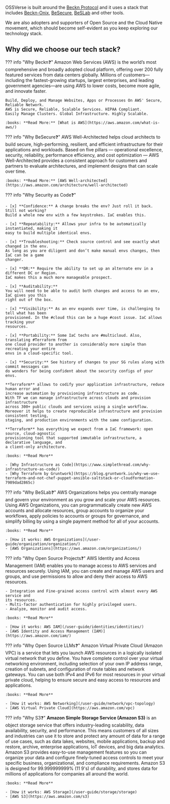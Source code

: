 OSSVerse is built around the [Beckn Protocol](https://aws.amazon.com/architecture/well-architected/) and it uses a stack that includes [Beckn-Onix](https://www.terraform.io/), [BeSecure](https://www.ansible.com/), [BeSLab](https://helm.sh/) and other tools.

We are also adopters and supporters of Open Source and the Cloud Native movement, which should become self-evident as you keep exploring our technology stack.

## Why did we choose our tech stack?

??? info "Why Beckn❓"
    Amazon Web Services (AWS) is the world’s most comprehensive and broadly adopted 
    cloud platform, offering over 200 fully featured services from data centers globally.
    Millions of customers—including the fastest-growing startups, largest enterprises,
    and leading government agencies—are using AWS to lower costs, become more agile,
    and innovate faster.
    
    Build, Deploy, and Manage Websites, Apps or Processes On AWS' Secure, Reliable Network.
    AWS is Secure, Reliable, Scalable Services. HIPAA Compliant.
    Easily Manage Clusters. Global Infrastructure. Highly Scalable.
    
    :books: **Read More:** [What is AWS](https://aws.amazon.com/what-is-aws/)

??? info "Why BeSecure❓"
    AWS Well-Architected helps cloud architects to build secure, high-performing, resilient,
    and efficient infrastructure for their applications and workloads. Based on five pillars
    — operational excellence, security, reliability, performance efficiency, and cost
    optimization — AWS Well-Architected provides a consistent approach for customers and
    partners to evaluate architectures, and implement designs that can scale over time.
    
    :books: **Read More:** [AWS Well-architected](https://aws.amazon.com/architecture/well-architected)

??? info "Why Security as Code❓"

    - [x] **Confidence:** A change breaks the env? Just roll it back. Still not working?
    Build a whole new env with a few keystrokes. IaC enables this.

    - [x] **Repeatability:** Allows your infra to be automatically instantiated, making it
    easy to build multiple identical envs.

    - [x] **Troubleshooting:** Check source control and see exactly what changed in the env. 
    As long as you are diligent and don’t make manual envs changes, then IaC can be a game
    changer.

    - [x] **DR:** Require the ability to set up an alternate env in a different DC or Region.
    IaC makes this a much more manageable prospect.

    - [x] **Auditability:**
    You will need to be able to audit both changes and access to an env, IaC gives you this
    right out of the box.

    - [x] **Visibility:** As an env expands over time, is challenging to tell what has been
    provisioned. In the #cloud this can be a huge #cost issue. IaC allows tracking your
    resources.

    - [x] **Portability:** Some IaC techs are #multicloud. Also, translating #Terraform from
    one cloud provider to another is considerably more simple than recreating your entire
    envs in a cloud-specific tool.

    - [x] **Security:** See history of changes to your SG rules along with commit messages can
    do wonders for being confident about the security configs of your envs.

    **Terraform** allows to codify your application infrastructure, reduce human error and 
    increase automation by provisioning infrastructure as code.
    With TF we can manage infrastructure across clouds and provision infrastructure 
    across 300+ public clouds and services using a single workflow.
    Moreover it helps to create reproducible infrastructure and provision consistent testing,
    staging, and production environments with the same configuration.

    **Terraform** has everything we expect from a IaC framework: open source, cloud-agnostic
    provisioning tool that supported immutable infrastructure, a declarative language, and
    a client-only architecture.

    :books: **Read More**

    - [Why Infrastructure as Code](https://www.simplethread.com/why-infrastructure-as-code/)
    - [Why Terraform by Gruntwork](https://blog.gruntwork.io/why-we-use-terraform-and-not-chef-puppet-ansible-saltstack-or-cloudformation-7989dad2865c)

??? info "Why BeSLab❓"
    AWS Organizations helps you centrally manage and govern your environment as you grow
    and scale your AWS resources. Using AWS Organizations, you can programmatically create
    new AWS accounts and allocate resources, group accounts to organize your workflows,
    apply policies to accounts or groups for governance, and simplify billing by using a 
    single payment method for all of your accounts.

    :books: **Read More** 
    
    - [How it works: AWS Organizations](/user-guide/organization/organization/)
    - [AWS Organizations](https://aws.amazon.com/organizations/)

??? info "Why Open Source Projects❓"
    AWS Identity and Access Management (IAM) enables you to manage access to AWS services
    and resources securely. Using IAM, you can create and manage AWS users and groups,
    and use permissions to allow and deny their access to AWS resources.
    
    - Integration and Fine-grained access control with almost every AWS service and
    its resources.
    - Multi-factor authentication for highly privileged users.
    - Analyze, monitor and audit access.

    :books: **Read More** 
    
    - [How it works: AWS IAM](/user-guide/identities/identities/)
    - [AWS Identity and Access Management (IAM)](https://aws.amazon.com/iam/)

??? info "Why Open Source LLMs❓"
    Amazon Virtual Private Cloud (Amazon VPC) is a service that lets you launch AWS
    resources in a logically isolated virtual network that you define. You have complete
    control over your virtual networking environment, including selection of your own IP
    address range, creation of subnets, and configuration of route tables and network
    gateways. You can use both IPv4 and IPv6 for most resources in your virtual private
    cloud, helping to ensure secure and easy access to resources and applications.

    :books: **Read More** 

    - [How it works: AWS Networking](/user-guide/network/vpc-topology)
    - [AWS Virtual Private Cloud](https://aws.amazon.com/vpc)

??? info "Why S3❓"
    **Amazon Simple Storage Service (Amazon S3)** is an object storage service that offers
    industry-leading scalability, data availability, security, and performance. 
    This means customers of all sizes and industries can use it to store and protect
    any amount of data for a range of use cases, such as data lakes, websites, mobile
    applications, backup and restore, archive, enterprise applications, IoT devices,
    and big data analytics. Amazon S3 provides easy-to-use management features so you
    can organize your data and configure finely-tuned access controls to meet your
    specific business, organizational, and compliance requirements. Amazon S3 is
    designed for 99.999999999% (11 9's) of durability, and stores data for millions
    of applications for companies all around the world.

    :books: **Read More** 

    - [How it works: AWS Storage](/user-guide/storage/storage)
    - [AWS S3](https://aws.amazon.com/s3)